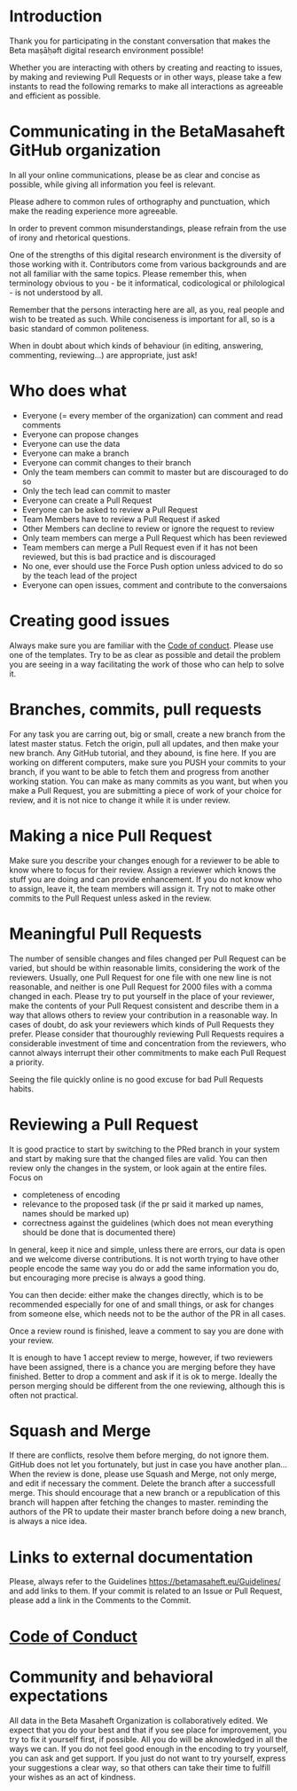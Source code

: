 # Introduction

Thank you for participating in the constant conversation that makes the Beta maṣāḥəft digital research environment possible!

Whether you are interacting with others by creating and reacting to issues, by making and reviewing Pull Requests or in other ways, please take a few instants to read the following remarks to make all interactions as agreeable and efficient as possible. 

# Communicating in the BetaMasaheft GitHub organization
In all your online communications, please be as clear and concise as possible, while giving all information you feel is relevant. 

Please adhere to common rules of orthography and punctuation, which make the reading experience more agreeable.

In order to prevent common misunderstandings, please refrain from the use of irony and rhetorical questions.

One of the strengths of this digital research environment is the diversity of those working with it. Contributors come from various backgrounds and are not all familiar with the same topics. Please remember this, when terminology obvious to you - be it informatical, codicological or philological - is not understood by all. 

Remember that the persons interacting here are all, as you, real people and wish to be treated as such. While conciseness is important for all, so is a basic standard of common politeness.

When in doubt about which kinds of behaviour (in editing, answering, commenting, reviewing...) are appropriate, just ask!  

# Who does what

* Everyone (= every member of the organization) can comment and read comments
* Everyone can propose changes
* Everyone can use the data
* Everyone can make a branch
* Everyone can commit changes to their branch
* Only the team members can commit to master but are discouraged to do so
* Only the tech lead can commit to master
* Everyone can create a Pull Request
* Everyone can be asked to review a Pull Request
* Team Members have to review a Pull Request if asked
* Other Members can decline to review or ignore the request to review
* Only team members can merge a Pull Request which has been reviewed
* Team members can merge a Pull Request even if it has not been reviewed, but this is bad practice and is discouraged
* No one, ever should use the Force Push option unless adviced to do so by the teach lead of the project
* Everyone can open issues, comment and contribute to the conversaions


# Creating good issues 
Always make sure you are familiar with the [Code of conduct](CODE_OF_CONDUCT.md).
Please use one of the templates. Try to be as clear as possible
and detail the problem you are seeing in a way facilitating the work of those who can help to solve it. 

# Branches, commits, pull requests
For any task you are carring out, big or small, create a new branch from the latest master status. Fetch the origin, pull all updates, and then make your new branch. Any GitHub tutorial, and they abound, is fine here.
If you are working on different computers, make sure you PUSH your commits to your branch, if you want to be able to fetch them and progress from another working station.
You can make as many commits as you want, but when you make a Pull Request, you are submitting a piece of work of your choice for review, and it is not nice to change it while it is under review.

# Making a nice Pull Request
Make sure you describe your changes enough for a reviewer to be able to know where to focus for their review.
Assign a reviewer which knows the stuff you are doing and can provide enhancement. If you do not know who to assign, leave it, the team members will assign it.
Try not to make other commits to the Pull Request unless asked in the review.

# Meaningful Pull Requests
The number of sensible changes and files changed per Pull Request can be varied, but should be within reasonable limits, considering the work of the reviewers.
Usually, one Pull Request for one file with one new line is not reasonable, and neither is one Pull Request for 2000 files with a comma changed in each.
Please try to put yourself in the place of your reviewer, make the contents of your Pull Request consistent and describe them in a way that allows others to review your contribution in a reasonable way. In cases of doubt, do ask your reviewers which kinds of Pull Requests they prefer. 
Please consider that thouroughly reviewing Pull Requests requires a considerable investment of time and concentration from the reviewers, who cannot always interrupt their other commitments to make each Pull Request a priority.

Seeing the file quickly online is no good excuse for bad Pull Requests habits. 

# Reviewing a Pull Request
It is good practice to start by switching to the PRed branch in your system and start by making sure that the changed files are valid.
You can then review only the changes in the system, or look again at the entire files. Focus on 
- completeness of encoding
- relevance to the proposed task (if the pr said it marked up names, names should be marked up)
- correctness against the guidelines (which does not mean everything should be done that is documented there)

In general, keep it nice and simple, unless there are errors, our data is open and we welcome diverse contributions. It is not worth trying to have other people encode the same way you do or add the same information you do, but encouraging more precise is always a good thing.

You can then decide: either make the changes directly, which is to be recommended especially for one of and small things, or ask for changes from someone else, which needs not to be the author of the PR in all cases.

Once a review round is finished, leave a comment to say you are done with your review. 

It is enough to have 1 accept review to merge, however, if two reviewers have been assigned, there is a chance you are merging before they have finished. Better to drop a comment and ask if it is ok to merge. Ideally the person merging should be different from the one reviewing, although this is often not practical.


# Squash and Merge

If there are conflicts, resolve them before merging, do not ignore them. GitHub does not let you fortunately, but just in case you have another plan...
When the review is done, please use Squash and Merge, not only merge, and edit if necessary the comment.
Delete the branch after a successfull merge. This should encourage that a new branch or a republication of this branch will happen after fetching the changes to master.
reminding the authors of the PR to update their master branch before doing a new branch, is always a nice idea.

# Links to external documentation
Please, always refer to the Guidelines https://betamasaheft.eu/Guidelines/ and add links to them.
If your commit is related to an Issue or Pull Request, please add a link in the Comments to the Commit.

# [Code of Conduct](https://github.com/BetaMasaheft/Documentation/blob/master/CODE_OF_CONDUCT.md)

# Community and behavioral expectations
All data in the Beta Masaheft Organization is collaboratively edited. We expect that you do your best and that if you see place for 
improvement, you try to fix it yourself first, if possible. All you do will be aknowledged in all the ways we can. If you do not feel
good enough in the encoding to try yourself, you can ask and get support. If you just do not want to try yourself, express your suggestions 
a clear way, so that others can take their time to fulfill your wishes as an act of kindness.
